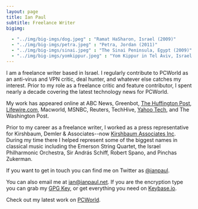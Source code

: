 ```yaml
---
layout: page
title: Ian Paul
subtitle: Freelance Writer
bigimg:
   
  - "../img/big-imgs/dog.jpeg" : "Ramat HaSharon, Israel (2009)"
  - "../img/big-imgs/petra.jpeg" : "Petra, Jordan (2011)"
  - "../img/big-imgs/sinai.jpeg" : "The Sinai Peninsula, Egypt (2009)"
  - "../img/big-imgs/yomkippur.jpeg" : "Yom Kippur in Tel Aviv, Israel (2009)"
---
```


I am a freelance writer based in Israel. I regularly contribute to PCWorld as an anti-virus and VPN critic, deal hunter, and whatever else catches my interest. Prior to my role as a freelance critic and feature contributor, I spent nearly a decade covering the latest technology news for PCWorld.

My work has appeared online at ABC News, Greenbot, [The Huffington Post](http://www.huffingtonpost.com/author/ian-paul), [Lifewire.com](https://www.lifewire.com/ian-paul-3571845), Macworld, MSNBC, Reuters, TechHive, [Yahoo Tech](https://finance.yahoo.com/news/the-21st-century-is-coming-to-1318404005756982.html), and The Washington Post.

Prior to my career as a freelance writer, I worked as a press representative for Kirshbaum, Demler & Associates--now [Kirshbaum Associates Inc](http://www.kirshbaumassociates.com/). During my time there I helped represent some of the biggest names in classical music including the Emerson String Quartet, the Israel Philharmonic Orchestra, Sir András Schiff, Robert Spano, and Pinchas Zukerman.

If you want to get in touch you can find me on Twitter as [@ianpaul](http://twitter.com/ianpaul).

You can also email me at [ian@ianpaul.net](mailto:ian@ianpaul.net). If you are the encryption type you can grab my [GPG Key](http://ianpaul.net/gpg.txt), or get everything you need on [Keybase.io](https://keybase.io/ianpaul).

Check out my latest work on [PCWorld](https://www.pcworld.com/author/Ian-Paul/).
